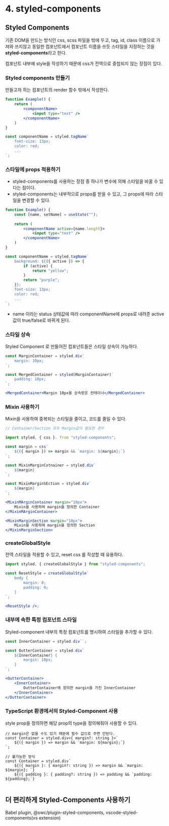 # 4. styled-components







## Styled Components



기존 DOM을 만드는 방식인 css, scss 파일을 밖에 두고, tag, id, class 이름으로 가져와 쓰지않고 동일한 컴포넌트에서 컴포넌트 이름을 쓰듯 스타일을 지정하는 것을 **styled-components**라고 한다.

컴포넌트 내부에 style을 작성하기 때문에 css가 전역으로 중첩되지 않는 장점이 있다.

### Styled components 만들기

만들고자 하는 컴포넌트의 render 함수 밖에서 작성한다.

```jsx
function Example() {
    return (
        <componentName>
            <input type="text" />
        </componentName>
    )
}

const componentName = styled.tagName`
    font-size: 13px;
    color: red;
    ...
`;
```

### 스타일에 props 적용하기

* styled-components를 사용하는 장점 중 하나가 변수에 의해 스타일을 바꿀 수 있다는 점이다.
* styled-components는 내부적으로 props를 받을 수 있고, 그 props에 따라 스타일을 변경할 수 있다.

```jsx
function Example() {
    const [name, setName] = useState("");
    
    return (
        <componentName active={name.length}>
            <input type="text" />
        </componentName>
    )
}

const componentName = styled.tagName`
    background: ${({ active }) => {
        if (active) {
            return "yellow";
        }
        return "purple";    
    }};
    font-size: 13px;
    color: red;
    ...
`;
```

* name 이라는 status 상태값에 따라 componentName에 props로 내려준 active 값이 true/false로 바뀌게 된다.

### 스타일 상속

Styled Component 로 만들어진 컴포넌트들은 스타일 상속이 가능하다.

```jsx
const MarginContainer = styled.div`
    margin: 10px;
`;

const MergedContainer = styled(MarginContainer)`
    padding: 10px;
`;

<MergedContainer>Margin 10px을 상속받은 컨테이너</MergedContainer>
```

### Mixin 사용하기

Mixin을 사용하여 중복되는 스타일을 줄이고, 코드를 줄일 수 있다.

```jsx
// Container/Section 모두 Margin값이 필요한 경우

import styled, { css }. from "styled-components";

const margin = css`
    ${({ margin }) => margin && `margin: ${margin};`}
`;

const MixinMarginCotnainer = styled.div`
    ${margin}
`;

const MixinMarginSEction = styled.div`
    ${margin}
`;

<MixinMArginContainer margin="10px">
    Mixin을 사용하여 margin을 정의한 Container
</MixinMArginContainer>

<MixinMarginSection margin="10px">
    Mixin을 사용하여 margin을 정의한 Section
</MixinMarginSection>
```

### createGlobalStyle

전역 스타일을 적용할 수 있고, reset css 를 작성할 때 유용하다.

```jsx
import styled, { createGlobalStyle } from "styled-components";

const ResetStyle = createGlobalStyle`
    body {
        margin: 0;
        padding: 0;
    }
`;

<ResetStyle />;
```

### 내부에 속한 특정 컴포넌트 스타일

Styled-component 내부의 특정 컴포넌트를 명시하여 스타일을 추가할 수 있다.

```jsx
const InnerContainer = styled.div``;

const OutterContainer = styled.div`
    ${InnerContainer} {
        margin: 10px;
    }
`;

<OutterContainer>
    <InnerContainer>
        OutterContainer에 정의한 margin을 가진 InnerContainer
    </InnerContainer>
</OutterContainer>
```

### TypeScript 환경에서의 Styled-Component 사용

style prop을 정의하면 해당 prop의 type을 정의해줘야 사용할 수 있다.

```tsx
// margin은 없을 수도 있기 때문에 필수 값으로 주면 안된다.
const Container = styled.div<{ margin?: string }>`
    ${({ margin }) => margin && `margin: ${margin};`}
`;

// 불가능한 방식
const Container = styled.div`
    ${({ margin }: { margin?: string }) => margin && `margin: ${margin}; `}
    ${({ padding }: { padding?: string }) => padding && `padding: ${padding};`}
    
```



## 더 편리하게 Styled-Components 사용하기

Babel plugin, @swc/plugin-styled-components, vscode-styled-components(vs extension)



